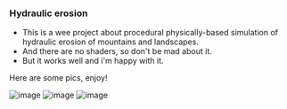 ### Hydraulic erosion
 - This is a wee project about procedural physically-based simulation of hydraulic erosion of mountains and landscapes.
 - And there are no shaders, so don't be mad about it.
 - But it works well and i'm happy with it.
 
 Here are some pics, enjoy!
 
![image](https://user-images.githubusercontent.com/45118425/196068621-4cfc424e-d66e-4ac8-a469-1b60585431fb.png)
![image](https://user-images.githubusercontent.com/45118425/196068654-d0dc854b-260a-4332-93fc-80f2b8d1ab8b.png) 
![image](https://user-images.githubusercontent.com/45118425/196068665-c4bacb3a-ef60-4666-afc2-554e9a1f0d0a.png)
